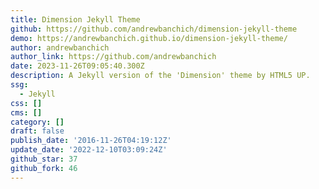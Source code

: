 ```yaml
---
title: Dimension Jekyll Theme
github: https://github.com/andrewbanchich/dimension-jekyll-theme
demo: https://andrewbanchich.github.io/dimension-jekyll-theme/
author: andrewbanchich
author_link: https://github.com/andrewbanchich
date: 2023-11-26T09:05:40.300Z
description: A Jekyll version of the 'Dimension' theme by HTML5 UP.
ssg:
  - Jekyll
css: []
cms: []
category: []
draft: false
publish_date: '2016-11-26T04:19:12Z'
update_date: '2022-12-10T03:09:24Z'
github_star: 37
github_fork: 46
---
```

